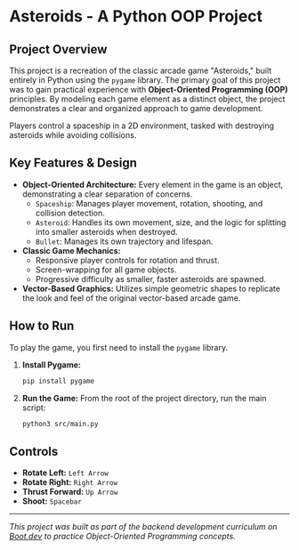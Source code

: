 # Asteroids - A Python OOP Project

## Project Overview

This project is a recreation of the classic arcade game "Asteroids," built entirely in Python using the `pygame` library. The primary goal of this project was to gain practical experience with **Object-Oriented Programming (OOP)** principles. By modeling each game element as a distinct object, the project demonstrates a clear and organized approach to game development.

Players control a spaceship in a 2D environment, tasked with destroying asteroids while avoiding collisions.

## Key Features & Design

* **Object-Oriented Architecture:** Every element in the game is an object, demonstrating a clear separation of concerns.
    * `Spaceship`: Manages player movement, rotation, shooting, and collision detection.
    * `Asteroid`: Handles its own movement, size, and the logic for splitting into smaller asteroids when destroyed.
    * `Bullet`: Manages its own trajectory and lifespan.
* **Classic Game Mechanics:**
    * Responsive player controls for rotation and thrust.
    * Screen-wrapping for all game objects.
    * Progressive difficulty as smaller, faster asteroids are spawned.
* **Vector-Based Graphics:** Utilizes simple geometric shapes to replicate the look and feel of the original vector-based arcade game.

## How to Run

To play the game, you first need to install the `pygame` library.

1.  **Install Pygame:**
    ```bash
    pip install pygame
    ```
2.  **Run the Game:**
    From the root of the project directory, run the main script:
    ```bash
    python3 src/main.py
    ```

## Controls

* **Rotate Left:** `Left Arrow`
* **Rotate Right:** `Right Arrow`
* **Thrust Forward:** `Up Arrow`
* **Shoot:** `Spacebar`

---

*This project was built as part of the backend development curriculum on [Boot.dev](https://www.boot.dev) to practice Object-Oriented Programming concepts.*
